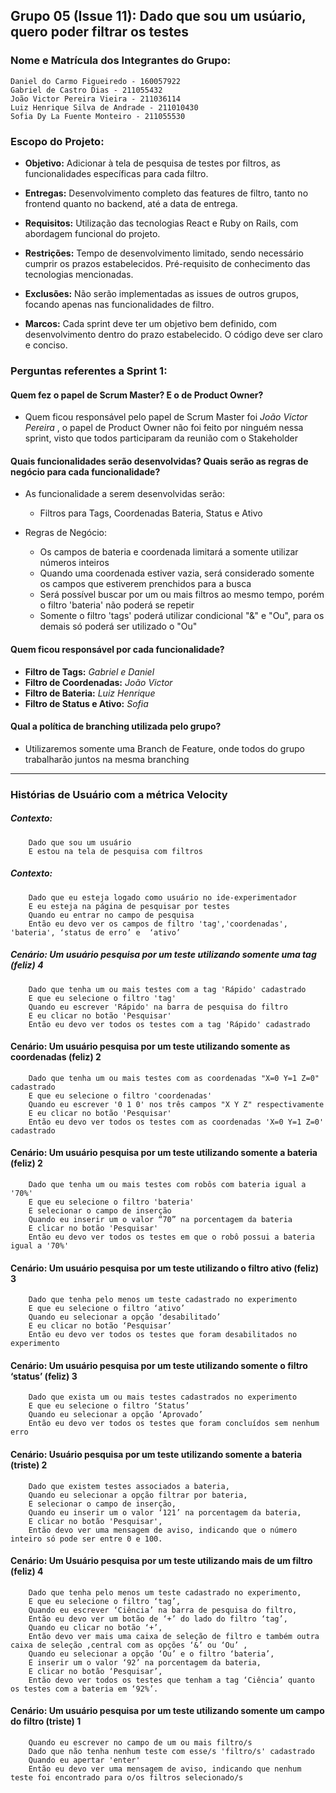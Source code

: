 
## Grupo 05 (Issue 11): Dado que sou um usúario, quero poder filtrar os testes

### Nome e Matrícula dos Integrantes do Grupo:
 
```
Daniel do Carmo Figueiredo - 160057922
Gabriel de Castro Dias - 211055432
João Victor Pereira Vieira - 211036114
Luiz Henrique Silva de Andrade - 211010430
Sofia Dy La Fuente Monteiro - 211055530
``` 

### Escopo do Projeto:

- **Objetivo:** Adicionar à tela de pesquisa de testes por filtros, as funcionalidades específicas para cada filtro.

- **Entregas:** Desenvolvimento completo das features de filtro, tanto no frontend quanto no backend, até a data de entrega.

- **Requisitos:** Utilização das tecnologias React e Ruby on Rails, com abordagem funcional do projeto.

- **Restrições:** Tempo de desenvolvimento limitado, sendo necessário cumprir os prazos estabelecidos. Pré-requisito de conhecimento das tecnologias mencionadas.

- **Exclusões:** Não serão implementadas as issues de outros grupos, focando apenas nas funcionalidades de filtro.

- **Marcos:** Cada sprint deve ter um objetivo bem definido, com desenvolvimento dentro do prazo estabelecido. O código deve ser claro e conciso.


### Perguntas referentes a Sprint 1:

#### Quem fez o papel de Scrum Master? E o de Product Owner?

- Quem ficou responsável pelo papel de Scrum Master foi _João Victor Pereira_ , o papel de Product Owner não foi feito por ninguém nessa sprint, visto que todos participaram da reunião com o Stakeholder

#### Quais funcionalidades serão desenvolvidas? Quais serão as regras de negócio para cada funcionalidade?

+ As funcionalidade a serem desenvolvidas serão: 
    - Filtros para Tags, Coordenadas Bateria, Status e Ativo

+ Regras de Negócio:
    - Os campos de bateria e coordenada limitará a somente utilizar números inteiros
    - Quando uma coordenada estiver vazia, será considerado somente os campos que estiverem prenchidos para a busca
    - Será possível buscar por um ou mais filtros ao mesmo tempo, porém o filtro 'bateria' não poderá se repetir
    - Somente o filtro 'tags' poderá utilizar condicional "&" e "Ou", para os demais só poderá ser utilizado o "Ou"

#### Quem ficou responsável por cada funcionalidade?

- **Filtro de Tags:** _Gabriel e Daniel_
- **Filtro de Coordenadas:** _João Victor_
- **Filtro de Bateria:** _Luiz Henrique_
- **Filtro de Status e Ativo:** _Sofia_


#### Qual a política de branching utilizada pelo grupo?

- Utilizaremos somente uma Branch de Feature, onde todos do grupo trabalharão juntos na mesma branching

---

### Histórias de Usuário com a métrica Velocity 

##### Contexto: 
```
    Dado que sou um usuário
    E estou na tela de pesquisa com filtros
```
##### Contexto:
```
    Dado que eu esteja logado como usuário no ide-experimentador
    E eu esteja na página de pesquisar por testes
    Quando eu entrar no campo de pesquisa
    Então eu devo ver os campos de filtro 'tag','coordenadas', 'bateria', ‘status de erro’ e  ‘ativo’
```

##### Cenário: Um usuário pesquisa por um teste utilizando somente uma tag (feliz) **4**
```
    Dado que tenha um ou mais testes com a tag 'Rápido' cadastrado
    E que eu selecione o filtro 'tag'
    Quando eu escrever 'Rápido' na barra de pesquisa do filtro
    E eu clicar no botão 'Pesquisar' 
    Então eu devo ver todos os testes com a tag 'Rápido' cadastrado
```

#### Cenário: Um usuário pesquisa por um teste utilizando somente as coordenadas (feliz) **2**
```
    Dado que tenha um ou mais testes com as coordenadas "X=0 Y=1 Z=0" cadastrado
    E que eu selecione o filtro 'coordenadas'
    Quando eu escrever '0 1 0' nos três campos "X Y Z" respectivamente
    E eu clicar no botão 'Pesquisar' 
    Então eu devo ver todos os testes com as coordenadas 'X=0 Y=1 Z=0' cadastrado
```

#### Cenário: Um usuário pesquisa por um teste utilizando somente a bateria (feliz) **2**
```
    Dado que tenha um ou mais testes com robôs com bateria igual a '70%'
    E que eu selecione o filtro 'bateria'
    E selecionar o campo de inserção
    Quando eu inserir um o valor “70” na porcentagem da bateria
    E clicar no botão 'Pesquisar'
    Então eu devo ver todos os testes em que o robô possui a bateria igual a '70%'
```

#### Cenário: Um usuário pesquisa por um teste utilizando o filtro ativo (feliz) **3**
```
    Dado que tenha pelo menos um teste cadastrado no experimento
    E que eu selecione o filtro ‘ativo’ 
    Quando eu selecionar a opção ‘desabilitado’
    E eu clicar no botão ‘Pesquisar’
    Então eu devo ver todos os testes que foram desabilitados no experimento
```

#### Cenário: Um usuário pesquisa por um teste utilizando somente o filtro ‘status’ (feliz) **3**
```
    Dado que exista um ou mais testes cadastrados no experimento
    E que eu selecione o filtro ‘Status’ 
    Quando eu selecionar a opção ‘Aprovado’
    Então eu devo ver todos os testes que foram concluídos sem nenhum erro
```

#### Cenário: Usuário pesquisa por um teste utilizando somente a bateria (triste) **2**
```
	Dado que existem testes associados a bateria,
	Quando eu selecionar a opção filtrar por bateria,
	E selecionar o campo de inserção,
	Quando eu inserir um o valor ‘121’ na porcentagem da bateria,
    E clicar no botão 'Pesquisar',
	Então devo ver uma mensagem de aviso, indicando que o número inteiro só pode ser entre 0 e 100.
```
	
#### Cenário: Um Usuário pesquisa por um teste utilizando mais de um filtro (feliz) **4**
```
    Dado que tenha pelo menos um teste cadastrado no experimento,
    E que eu selecione o filtro ‘tag’,
    Quando eu escrever ‘Ciência’ na barra de pesquisa do filtro,
    Então eu devo ver um botão de ‘+’ do lado do filtro ‘tag’,
    Quando eu clicar no botão ‘+’,
    Então devo ver mais uma caixa de seleção de filtro e também outra caixa de seleção ,central com as opções ‘&’ ou ‘Ou’ ,
    Quando eu selecionar a opção ‘Ou’ e o filtro ‘bateria’,
    E inserir um o valor ‘92’ na porcentagem da bateria,
    E clicar no botão ‘Pesquisar’,
    Então devo ver todos os testes que tenham a tag ‘Ciência’ quanto os testes com a bateria em ‘92%’.
```

#### Cenário: Um usuário pesquisa por um teste utilizando somente um campo do filtro (triste) **1**
```
    Quando eu escrever no campo de um ou mais filtro/s
    Dado que não tenha nenhum teste com esse/s 'filtro/s' cadastrado
    Quando eu apertar 'enter'
    Então eu devo ver uma mensagem de aviso, indicando que nenhum teste foi encontrado para o/os filtros selecionado/s
```


